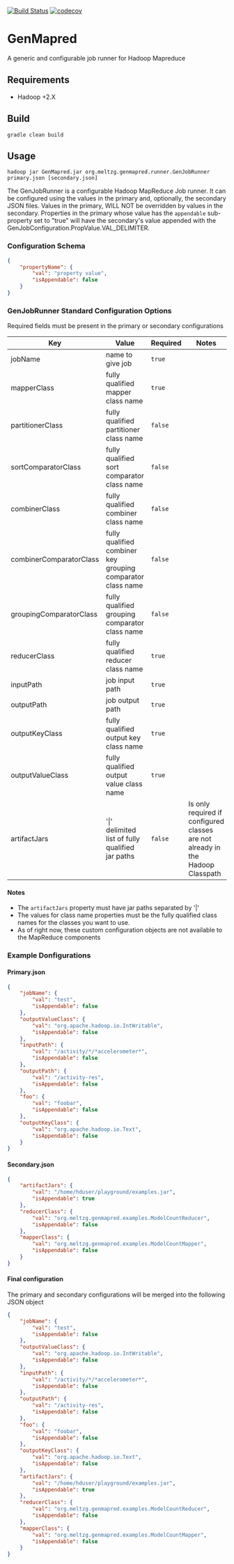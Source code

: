 [![Build Status](https://travis-ci.org/meltzg/GenMapred.svg?branch=master)](https://travis-ci.org/meltzg/GenMapred)
[![codecov](https://codecov.io/gh/meltzg/GenMapred/branch/master/graph/badge.svg)](https://codecov.io/gh/meltzg/GenMapred)

# GenMapred
A generic and configurable job runner for Hadoop Mapreduce

## Requirements

 - Hadoop +2.X
 
## Build

```
gradle clean build
```

## Usage

```
hadoop jar GenMapred.jar org.meltzg.genmapred.runner.GenJobRunner primary.json [secondary.json]
```

The GenJobRunner is a configurable Hadoop MapReduce Job runner.  It can be configured using the values in the primary and, optionally, the secondary JSON files.  Values in the primary, WILL NOT be overridden by values in the secondary.  Properties in the primary whose value has the ```appendable``` sub-property set to "true" will have the secondary's value appended with the GenJobConfiguration.PropValue.VAL_DELIMITER.

### Configuration Schema

```JSON
{
	"propertyName": {
		"val": "property value",
		"isAppendable": false
	}
}
```

### GenJobRunner Standard Configuration Options

Required fields must be present in the primary or secondary configurations

Key | Value | Required | Notes
--- | --- | --- | ---
jobName | name to give job | ```true``` | 
mapperClass | fully qualified mapper class name | ```true``` | 
partitionerClass | fully qualified partitioner class name | ```false``` | 
sortComparatorClass | fully qualified sort comparator class name | ```false``` | 
combinerClass | fully qualified combiner class name | ```false``` | 
combinerComparatorClass | fully qualified combiner key grouping comparator class name | ```false``` | 
groupingComparatorClass | fully qualified grouping comparator class name | ```false``` | 
reducerClass | fully qualified reducer class name | ```true``` | 
inputPath | job input path | ```true``` | 
outputPath | job output path | ```true``` | 
outputKeyClass | fully qualified output key class name | ```true``` | 
outputValueClass | fully qualified output value class name | ```true``` | 
artifactJars | '\|' delimited list of fully qualified jar paths | ```false``` | Is only required if configured classes are not already in the Hadoop Classpath


#### Notes
 - The ```artifactJars``` property must have jar paths separated by '|'
 - The values for class name properties must be the fully qualified class names for the classes you want to use.
 - As of right now, these custom configuration objects are not available to the MapReduce components
 
### Example Donfigurations

#### Primary.json

```JSON
{
	"jobName": {
		"val": "test",
		"isAppendable": false
	},
	"outputValueClass": {
		"val": "org.apache.hadoop.io.IntWritable",
		"isAppendable": false
	},
	"inputPath": {
		"val": "/activity/*/*accelerometer*",
		"isAppendable": false
	},
	"outputPath": {
		"val": "/activity-res",
		"isAppendable": false
	},
	"foo": {
		"val": "foobar",
		"isAppendable": false
	},
	"outputKeyClass": {
		"val": "org.apache.hadoop.io.Text",
		"isAppendable": false
	}
}
```

#### Secondary.json

```JSON
{
	"artifactJars": {
		"val": "/home/hduser/playground/examples.jar",
		"isAppendable": true
	},
	"reducerClass": {
		"val": "org.meltzg.genmapred.examples.ModelCountReducer",
		"isAppendable": false
	},
	"mapperClass": {
		"val": "org.meltzg.genmapred.examples.ModelCountMapper",
		"isAppendable": false
	}
}
```

#### Final configuration
The primary and secondary configurations will be merged into the following JSON object

```JSON
{
	"jobName": {
		"val": "test",
		"isAppendable": false
	},
	"outputValueClass": {
		"val": "org.apache.hadoop.io.IntWritable",
		"isAppendable": false
	},
	"inputPath": {
		"val": "/activity/*/*accelerometer*",
		"isAppendable": false
	},
	"outputPath": {
		"val": "/activity-res",
		"isAppendable": false
	},
	"foo": {
		"val": "foobar",
		"isAppendable": false
	},
	"outputKeyClass": {
		"val": "org.apache.hadoop.io.Text",
		"isAppendable": false
	},
	"artifactJars": {
		"val": "/home/hduser/playground/examples.jar",
		"isAppendable": true
	},
	"reducerClass": {
		"val": "org.meltzg.genmapred.examples.ModelCountReducer",
		"isAppendable": false
	},
	"mapperClass": {
		"val": "org.meltzg.genmapred.examples.ModelCountMapper",
		"isAppendable": false
	}
}
```
